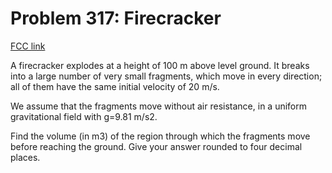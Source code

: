 # Problem 317: Firecracker

[FCC link](https://www.freecodecamp.org/learn/coding-interview-prep/project-euler/problem-317-firecracker)

A firecracker explodes at a height of 100 m above level ground. It breaks into a
large number of very small fragments, which move in every direction; all of them
have the same initial velocity of 20 m/s.

We assume that the fragments move without air resistance, in a uniform
gravitational field with g=9.81 m/s2.

Find the volume (in m3) of the region through which the fragments move before
reaching the ground. Give your answer rounded to four decimal places.
